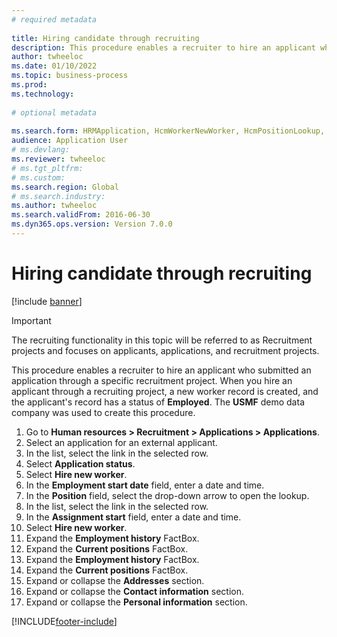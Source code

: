 ```yaml
--- 
# required metadata 
 
title: Hiring candidate through recruiting
description: This procedure enables a recruiter to hire an applicant who submitted an application through a specific recruitment project. 
author: twheeloc
ms.date: 01/10/2022
ms.topic: business-process 
ms.prod:  
ms.technology:  
 
# optional metadata 
 
ms.search.form: HRMApplication, HcmWorkerNewWorker, HcmPositionLookup, HcmWorker, HcmPosition, HcmPositionDateManager,  DefaultDashboard   
audience: Application User 
# ms.devlang:  
ms.reviewer: twheeloc
# ms.tgt_pltfrm:  
# ms.custom:  
ms.search.region: Global
# ms.search.industry: 
ms.author: twheeloc
ms.search.validFrom: 2016-06-30 
ms.dyn365.ops.version: Version 7.0.0 
---
```

# Hiring candidate through recruiting

[!include [banner](../../includes/banner.md)]

> [!IMPORTANT]
> The recruiting functionality in this topic will be referred to as Recruitment projects and focuses on applicants, applications, and recruitment projects.  

This procedure enables a recruiter to hire an applicant who submitted an application through a specific recruitment project. When you hire an applicant through a recruiting project, a new worker record is created, and the applicant's record has a status of **Employed**. The **USMF** demo data company was used to create this procedure.

1. Go to **Human resources \> Recruitment \> Applications \> Applications**. 
2. Select an application for an external applicant.
3. In the list, select the link in the selected row.
4. Select **Application status**.
5. Select **Hire new worker**.
6. In the **Employment start date** field, enter a date and time.
7. In the **Position** field, select the drop-down arrow to open the lookup.
8. In the list, select the link in the selected row.
9. In the **Assignment start** field, enter a date and time.
10. Select **Hire new worker**.
11. Expand the **Employment history** FactBox.
12. Expand the **Current positions** FactBox.
13. Expand the **Employment history** FactBox.
14. Expand the **Current positions** FactBox.
15. Expand or collapse the **Addresses** section.
16. Expand or collapse the **Contact information** section.
17. Expand or collapse the **Personal information** section.

[!INCLUDE[footer-include](../../../../includes/footer-banner.md)]
